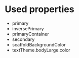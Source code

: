 # Used properties

* primary
* inversePrimary
* primaryContainer
* secondary
* scaffoldBackgroundColor
* textTheme.bodyLarge.color